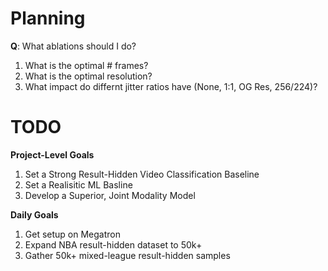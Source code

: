 # Planning

**Q**: What ablations should I do?
1. What is the optimal # frames?
2. What is the optimal resolution?
3. What impact do differnt jitter ratios have (None, 1:1, OG Res, 256/224)?

# TODO

**Project-Level Goals**
1. Set a Strong Result-Hidden Video Classification Baseline
2. Set a Realisitic ML Basline
3. Develop a Superior, Joint Modality Model

**Daily Goals**
1. Get setup on Megatron
2. Expand NBA result-hidden dataset to 50k+
3. Gather 50k+ mixed-league result-hidden samples